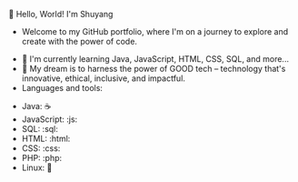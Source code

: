 👋 Hello, World! I'm Shuyang
- Welcome to my GitHub portfolio, where I'm on a journey to explore and create with the power of code. 
* 🌱 I'm currently learning Java, JavaScript, HTML, CSS, SQL, and more...
* 🚀 My dream is to harness the power of GOOD tech – technology that's innovative, ethical, inclusive, and impactful. 
* Languages and tools:
- Java: :coffee:
- JavaScript: :js:
- SQL: :sql:
- HTML: :html:
- CSS: :css:
- PHP: :php:
- Linux: :penguin:
